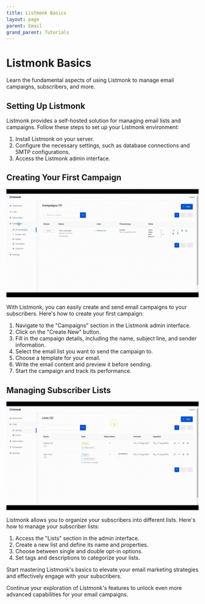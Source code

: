 ```yaml
---
title: Listmonk Basics
layout: page
parent: Email
grand_parent: Tutorials
---
```


# Listmonk Basics

Learn the fundamental aspects of using Listmonk to manage email campaigns, subscribers, and more.

## Setting Up Listmonk

Listmonk provides a self-hosted solution for managing email lists and campaigns. Follow these steps to set up your Listmonk environment:

1. Install Listmonk on your server.
2. Configure the necessary settings, such as database connections and SMTP configurations.
3. Access the Listmonk admin interface.

## Creating Your First Campaign

![](1-create-campaign.gif)

With Listmonk, you can easily create and send email campaigns to your subscribers. Here's how to create your first campaign:

1. Navigate to the "Campaigns" section in the Listmonk admin interface.
2. Click on the "Create New" button.
3. Fill in the campaign details, including the name, subject line, and sender information.
4. Select the email list you want to send the campaign to.
5. Choose a template for your email.
6. Write the email content and preview it before sending.
7. Start the campaign and track its performance.

## Managing Subscriber Lists

![](2-create-lists.gif)

Listmonk allows you to organize your subscribers into different lists. Here's how to manage your subscriber lists:

1. Access the "Lists" section in the admin interface.
2. Create a new list and define its name and properties.
3. Choose between single and double opt-in options.
4. Set tags and descriptions to categorize your lists.

Start mastering Listmonk's basics to elevate your email marketing strategies and effectively engage with your subscribers.

Continue your exploration of Listmonk's features to unlock even more advanced capabilities for your email campaigns.

